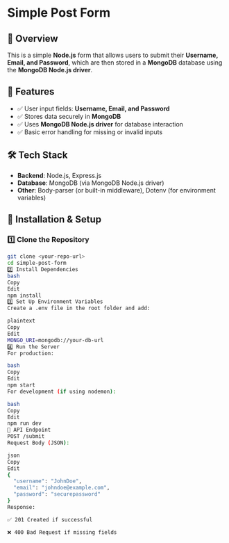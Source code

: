 # Simple Post Form

## 📌 Overview
This is a simple **Node.js** form that allows users to submit their **Username, Email, and Password**, which are then stored in a **MongoDB** database using the **MongoDB Node.js driver**.

## 🚀 Features
- ✅ User input fields: **Username, Email, and Password**
- ✅ Stores data securely in **MongoDB**
- ✅ Uses **MongoDB Node.js driver** for database interaction
- ✅ Basic error handling for missing or invalid inputs

## 🛠️ Tech Stack
- **Backend**: Node.js, Express.js
- **Database**: MongoDB (via MongoDB Node.js driver)
- **Other**: Body-parser (or built-in middleware), Dotenv (for environment variables)

## 🔧 Installation & Setup
### 1️⃣ Clone the Repository
```bash
git clone <your-repo-url>
cd simple-post-form
2️⃣ Install Dependencies
bash
Copy
Edit
npm install
3️⃣ Set Up Environment Variables
Create a .env file in the root folder and add:

plaintext
Copy
Edit
MONGO_URI=mongodb://your-db-url
4️⃣ Run the Server
For production:

bash
Copy
Edit
npm start
For development (if using nodemon):

bash
Copy
Edit
npm run dev
📩 API Endpoint
POST /submit
Request Body (JSON):

json
Copy
Edit
{
  "username": "JohnDoe",
  "email": "johndoe@example.com",
  "password": "securepassword"
}
Response:

✅ 201 Created if successful

❌ 400 Bad Request if missing fields
